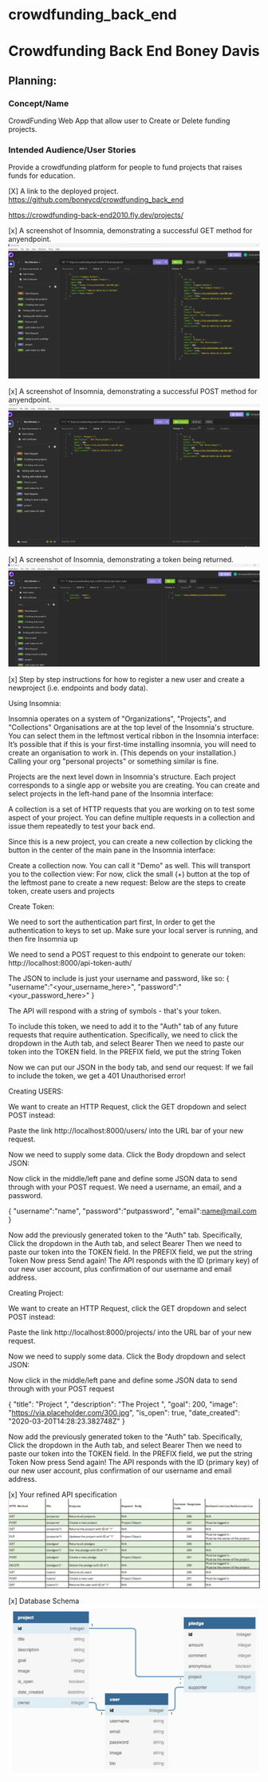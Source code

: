 # crowdfunding_back_end
# Crowdfunding Back End Boney Davis



## Planning:
### Concept/Name
CrowdFunding Web App that allow user to Create or Delete funding projects. 

### Intended Audience/User Stories
 Provide a crowdfunding platform for people to fund projects that raises funds for education.

 [X] A link to the deployed project.
 https://github.com/boneycd/crowdfunding_back_end


 https://crowdfunding-back-end2010.fly.dev/projects/



 [x] A screenshot of Insomnia, demonstrating a successful GET method for anyendpoint.
 ![Alt A screenshot of Insomnia, demonstrating a successful GET method]( screenshots/successfulGETMethod.png )

 [x] A screenshot of Insomnia, demonstrating a successful POST method for anyendpoint.
 ![Alt A screenshot of Insomnia, demonstrating a successful POST method]( screenshots/SuccessfulPOSTMethod.png )

 [x] A screenshot of Insomnia, demonstrating a token being returned.
 ![Alt A screenshot of Insomnia, demonstrating a token being returned]( screenshots/SuccessfulTOKEN.png )

 [x] Step by step instructions for how to register a new user and create a newproject (i.e. endpoints and body data).

 Using Insomnia:

Insomnia operates on a system of "Organizations", "Projects", and "Collections"
Organisations are at the top level of the Insomnia's structure. You can select them in the leftmost vertical ribbon in the Insomnia interface: It’s possible that if this is your first-time installing insomnia, you will need to create an organisation to work in. (This depends on your installation.) Calling your org "personal projects" or something similar is fine.

Projects are the next level down in Insomnia's structure. Each project corresponds to a single app or website you are creating. You can create and select projects in the left-hand pane of the Insomnia interface:

A collection is a set of HTTP requests that you are working on to test some aspect of your project. You can define multiple requests in a collection and issue them repeatedly to test your back end.

Since this is a new project, you can create a new collection by clicking the button in the center of the main pane in the Insomnia interface:

Create a collection now. You can call it "Demo" as well. This will transport you to the collection view:
For now, click the small (+) button at the top of the leftmost pane to create a new request:
Below are the steps to create token, create users and projects

Create Token:

We need to sort the authentication part first, In order to get the authentication to keys to set up. Make sure your local server is running, and then fire Insomnia up

We need to send a POST request to this endpoint to generate our token: http://localhost:8000/api-token-auth/

The JSON to include is just your username and password, like so:
{
"username":"<your_username_here>",
"password":"<your_password_here>"
}


The API will respond with a string of symbols - that's your token.

To include this token, we need to add it to the "Auth" tab of any future requests that require authentication. Specifically, we need to click the dropdown in the Auth tab, and select Bearer Then we need to paste our token into the TOKEN field. In the PREFIX field, we put the string Token

Now we can put our JSON in the body tab, and send our request:
If we fail to include the token, we get a 401 Unauthorised error!

Creating USERS:

We want to create an HTTP Request, click the GET dropdown and select POST instead:

Paste the link http://localhost:8000/users/ into the URL bar of your new request.

Now we need to supply some data. Click the Body dropdown and select JSON:

Now click in the middle/left pane and define some JSON data to send through with your POST request. We need a username, an email, and a password.


{
"username":"name",
"password":"putpassword",
"email":name@mail.com
}

Now  add the previously generated token to the "Auth" tab. Specifically, Click the dropdown in the Auth tab, and select Bearer Then we need to paste our token into the TOKEN field. In the PREFIX field, we put the string Token
Now press Send again! The API responds with the ID (primary key) of our new user account, plus confirmation of our username and email address.

Creating Project:

We want to create an HTTP Request, click the GET dropdown and select POST instead:

Paste the link http://localhost:8000/projects/ into the URL bar of your new request.

Now we need to supply some data. Click the Body dropdown and select JSON:

Now click in the middle/left pane and define some JSON data to send through with your POST request

{
    "title": "Project ",
    "description": "The Project ",
    "goal": 200,
    "image": "https://via.placeholder.com/300.jpg",
    "is_open": true,
    "date_created": "2020-03-20T14:28:23.382748Z"
}

Now  add the previously generated token to the "Auth" tab. Specifically, Click the dropdown in the Auth tab, and select Bearer Then we need to paste our token into the TOKEN field. In the PREFIX field, we put the string Token
Now press Send again! The API responds with the ID (primary key) of our new user account, plus confirmation of our username and email address.


 [x] Your refined API specification
 ![Alt A screenshot of Database Schema]( screenshots/APISpecification.png )
 

 [x] Database Schema
 ![Alt A screenshot of Database Schema]( screenshots/DBSchema.png )



